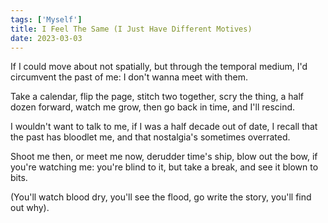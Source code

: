 ```yaml
---
tags: ['Myself']
title: I Feel The Same (I Just Have Different Motives)
date: 2023-03-03
---
```


If I could move about not spatially,
but through the temporal medium,
I'd circumvent the past of me:
I don't wanna meet with them.

Take a calendar, flip the page,
stitch two together, scry the thing,
a half dozen forward, watch me grow,
then go back in time, and I'll rescind.

I wouldn't want to talk to me,
if I was a half decade out of date,
I recall that the past has bloodlet me,
and that nostalgia's sometimes overrated.

Shoot me then, or meet me now,
derudder time's ship, blow out the bow,
if you're watching me: you're blind to it,
but take a break, and see it blown to bits.

(You'll watch blood dry,
you'll see the flood,
go write the story,
you'll find out why).
